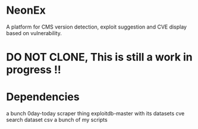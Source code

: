 # NeonEx
A platform for CMS version detection, exploit suggestion and CVE display based on vulnerability.

# DO NOT CLONE, This is still a work in progress !!

# Dependencies 
a bunch
0day-today scraper thing 
exploitdb-master with its datasets
cve search dataset csv 
a bunch of my scripts

